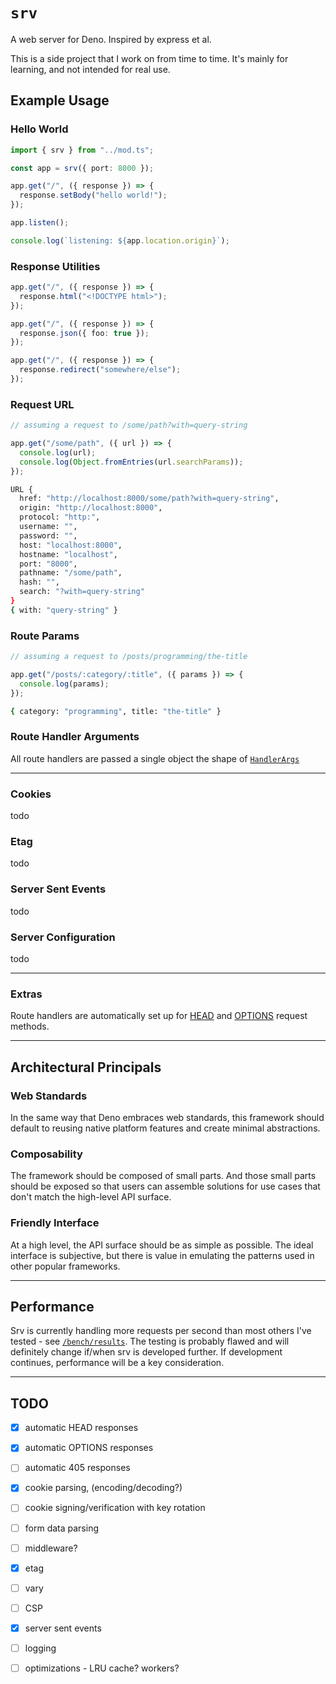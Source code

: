 # `srv`

A web server for Deno. Inspired by express et al.

This is a side project that I work on from time to time. It's mainly for
learning, and not intended for real use.

## Example Usage

### Hello World

```ts
import { srv } from "../mod.ts";

const app = srv({ port: 8000 });

app.get("/", ({ response }) => {
  response.setBody("hello world!");
});

app.listen();

console.log(`listening: ${app.location.origin}`);
```

### Response Utilities

```ts
app.get("/", ({ response }) => {
  response.html("<!DOCTYPE html>");
});

app.get("/", ({ response }) => {
  response.json({ foo: true });
});

app.get("/", ({ response }) => {
  response.redirect("somewhere/else");
});
```

### Request URL

```ts
// assuming a request to /some/path?with=query-string

app.get("/some/path", ({ url }) => {
  console.log(url);
  console.log(Object.fromEntries(url.searchParams));
});
```

```sh
URL {
  href: "http://localhost:8000/some/path?with=query-string",
  origin: "http://localhost:8000",
  protocol: "http:",
  username: "",
  password: "",
  host: "localhost:8000",
  hostname: "localhost",
  port: "8000",
  pathname: "/some/path",
  hash: "",
  search: "?with=query-string"
}
{ with: "query-string" }
```

### Route Params

```ts
// assuming a request to /posts/programming/the-title

app.get("/posts/:category/:title", ({ params }) => {
  console.log(params);
});
```

```sh
{ category: "programming", title: "the-title" }
```

### Route Handler Arguments

All route handlers are passed a single object the shape of
[`HandlerArgs`](./router/types.ts#L4)

---

### Cookies
todo

### Etag
todo

### Server Sent Events
todo

### Server Configuration
todo

---

### Extras

Route handlers are automatically set up for [HEAD][HEAD] and [OPTIONS][OPTIONS] request methods.

---

## Architectural Principals

### Web Standards

In the same way that Deno embraces web standards, this framework should default
to reusing native platform features and create minimal abstractions.

### Composability

The framework should be composed of small parts. And those small parts should be
exposed so that users can assemble solutions for use cases that don't match the
high-level API surface.

### Friendly Interface

At a high level, the API surface should be as simple as possible. The ideal
interface is subjective, but there is value in emulating the patterns used in
other popular frameworks.

---

## Performance

Srv is currently handling more requests per second than most others I've
tested - see [`/bench/results`](./bench/results). The testing is probably flawed
and will definitely change if/when srv is developed further. If development
continues, performance will be a key consideration.

---

## TODO

- [x] automatic HEAD responses
- [x] automatic OPTIONS responses
- [ ] automatic 405 responses

- [x] cookie parsing, (encoding/decoding?)
- [ ] cookie signing/verification with key rotation
- [ ] form data parsing

- [ ] middleware?

- [x] etag
- [ ] vary
- [ ] CSP
- [x] server sent events

- [ ] logging

- [ ] optimizations - LRU cache? workers?

[HEAD]: https://developer.mozilla.org/en-US/docs/Web/HTTP/Methods/HEAD
[OPTIONS]: https://developer.mozilla.org/en-US/docs/Web/HTTP/Methods/OPTIONS
